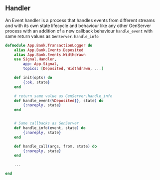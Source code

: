 ## Handler

An Event handler is a process that handles events from different streams
and with its own state lifecycle and behaviour like any other GenServer process 
with an addition of a new callback behaviour `handle_event` with same return
values as `GenServer.handle_info`

```elixir
defmodule App.Bank.TransactionLogger do
    alias App.Bank.Events.Deposited
    alias App.Bank.Events.Widthdrawn
    use Signal.Handler,
        app: App.Signal,
        topics: [Deposited, Widthdrawn, ...]

    def init(opts) do
        {:ok, state}
    end

    # return same value as GenServer.handle_info
    def handle_event(%Deposited{}, state) do
        {:noreply, state}
    end


    # Same callbacks as GenServer
    def handle_info(event, state) do
        {:noreply, state}
    end

    def handle_call(args, from, state) do
        {:noreply, state}
    end

    ...

end
```
